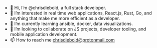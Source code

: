- 👋 Hi, I’m @chrisdiebold, a full stack developer.
- 👀 I’m interested in real time web applications, React.js, Rust, Go, and anything that make me more efficient as a developer.
- 🌱 I’m currently learning ansible, docker, data visualizations.
- 💞️ I’m looking to collaborate on JS projects, developer tooling, and mobile application development.
- 📫 How to reach me chrisdiebold@protonmail.com

<!---
chrisdiebold/chrisdiebold is a ✨ special ✨ repository because its `README.md` (this file) appears on your GitHub profile.
You can click the Preview link to take a look at your changes.
--->
